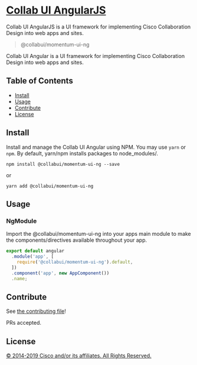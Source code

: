 # [Collab UI AngularJS](https://momentum.design/)

Collab UI AngularJS is a UI framework for implementing Cisco Collaboration Design into web apps and sites.

> @collabui/momentum-ui-ng

Collab UI Angular is a UI framework for implementing Cisco Collaboration Design into web apps and sites.

## Table of Contents

- [Install](#install)
- [Usage](#usage)
- [Contribute](#contribute)
- [License](#license)

## Install

Install and manage the Collab UI Angular using NPM. You may use `yarn` or `npm`. By default, yarn/npm installs packages to node_modules/.

`npm install @collabui/momentum-ui-ng --save`

or

`yarn add @collabui/momentum-ui-ng`

## Usage

### NgModule
Import the @collabui/momentum-ui-ng into your apps main module to make the components/directives available throughout your app.

``` ts
export default angular
  .module('app', [
    require('@collabui/momentum-ui-ng').default,
  ])
  .component('app', new AppComponent())
  .name;

```

## Contribute

See [the contributing file](CONTRIBUTING.md)!

PRs accepted.

## License

[© 2014-2019 Cisco and/or its affiliates. All Rights Reserved.](../LICENSE)
